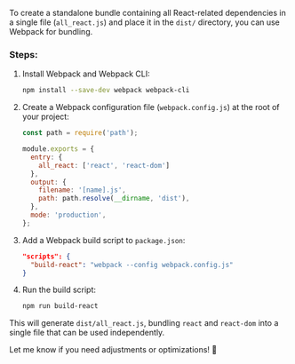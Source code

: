 To create a standalone bundle containing all React-related dependencies in a single file (`all_react.js`) and place it in the `dist/` directory, you can use Webpack for bundling.

### Steps:
1. Install Webpack and Webpack CLI:
   ```sh
   npm install --save-dev webpack webpack-cli
   ```
2. Create a Webpack configuration file (`webpack.config.js`) at the root of your project:
   ```js
   const path = require('path');

   module.exports = {
     entry: {
       all_react: ['react', 'react-dom']
     },
     output: {
       filename: '[name].js',
       path: path.resolve(__dirname, 'dist'),
     },
     mode: 'production',
   };
   ```
3. Add a Webpack build script to `package.json`:
   ```json
   "scripts": {
     "build-react": "webpack --config webpack.config.js"
   }
   ```
4. Run the build script:
   ```sh
   npm run build-react
   ```

This will generate `dist/all_react.js`, bundling `react` and `react-dom` into a single file that can be used independently.

Let me know if you need adjustments or optimizations! 🚀